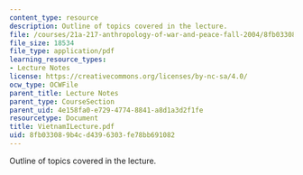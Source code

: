 ```yaml
---
content_type: resource
description: Outline of topics covered in the lecture.
file: /courses/21a-217-anthropology-of-war-and-peace-fall-2004/8fb033089b4cd4396303fe78bb691082_VietnamILecture.pdf
file_size: 18534
file_type: application/pdf
learning_resource_types:
- Lecture Notes
license: https://creativecommons.org/licenses/by-nc-sa/4.0/
ocw_type: OCWFile
parent_title: Lecture Notes
parent_type: CourseSection
parent_uid: 4e158fa0-e729-4774-8841-a8d1a3d2f1fe
resourcetype: Document
title: VietnamILecture.pdf
uid: 8fb03308-9b4c-d439-6303-fe78bb691082
---
```

Outline of topics covered in the lecture.